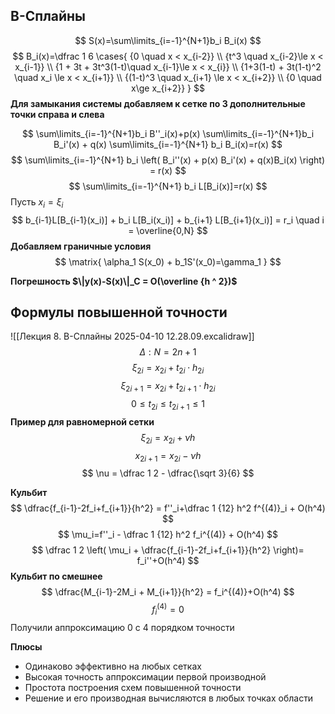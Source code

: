 ## B-Сплайны
$$
S(x)=\sum\limits_{i=-1}^{N+1}b_i B_i(x)
$$
$$
B_i(x)=\dfrac 1 6 \cases{
{0 \quad x < x_{i-2}} \\
{t^3 \quad x_{i-2}\le x < x_{i-1}} \\
{1 + 3t + 3t^3(1-t)\quad x_{i-1}\le x < x_{i}} \\
{1+3(1-t) + 3t(1-t)^2 \quad x_i \le x < x_{i+1}} \\
{(1-t)^3 \quad x_{i+1} \le x < x_{i+2}} \\
{0 \quad x\ge x_{i+2}}
}
$$
**Для замыкания системы добавляем к сетке по 3 дополнительные точки справа и слева**

$$
\sum\limits_{i=-1}^{N+1}b_i B''_i(x)+p(x) \sum\limits_{i=-1}^{N+1}b_i B_i'(x) + q(x) \sum\limits_{i=-1}^{N+1} b_i B_i(x)=r(x)
$$
$$
\sum\limits_{i=-1}^{N+1} b_i \left( B_i''(x) + p(x) B_i'(x) + q(x)B_i(x) \right) = r(x)
$$
$$
\sum\limits_{i=-1}^{N+1} b_i L[B_i(x)]=r(x)
$$
Пусть $x_i = \xi_i$
$$
b_{i-1}L[B_{i-1}(x_i)] + b_i L[B_i(x_i)] + b_{i+1} L[B_{i+1}(x_i)] = r_i \quad i = \overline{0,N}
$$
**Добавляем граничные условия**
$$
\matrix{
\alpha_1 S(x_0) + b_1S'(x_0)=\gamma_1
}
$$

**Погрешность $\|y(x)-S(x)\|_C = O(\overline {h ^ 2})$**

## Формулы повышенной точности
![[Лекция 8. B-Сплайны 2025-04-10 12.28.09.excalidraw]]
$$
\Delta:N=2n+1
$$
$$
\xi_{2i}=x_{2i}+t_{2i}\cdot h_{2i}
$$
$$
\xi_{2i+1}=x_{2i}+t_{2i+1}\cdot h_{2i}
$$
$$
0\le t_{2i} \le t_{2i+1} \le 1
$$
**Пример для равномерной сетки**
$$
\xi_{2i}=x_{2i}+\nu h
$$
$$
x_{2i+1}=x_{2i}-\nu h
$$
$$
\nu = \dfrac 1 2 - \dfrac{\sqrt 3}{6}
$$

**Кульбит**
$$
\dfrac{f_{i-1}-2f_i+f_{i+1}}{h^2} = f''_i+\dfrac 1 {12} h^2 f^{(4)}_i + O(h^4)
$$
$$
\mu_i=f''_i - \dfrac 1 {12} h^2 f_i^{(4)} + O(h^4)
$$
$$
\dfrac 1 2 \left( \mu_i + \dfrac{f_{i-1}-2f_i+f_{i+1}}{h^2} \right)= f_i''+O(h^4)
$$
**Кульбит по смешнее**
$$
\dfrac{M_{i-1}-2M_i + M_{i+1}}{h^2} = f_i^{(4)}+O(h^4)
$$
$$f_i^{(4)} = 0$$
Получили аппроксимацию 0 с 4 порядком точности

**Плюсы**
- Одинаково эффективно на любых сетках 
- Высокая точность аппроксимации первой производной
- Простота построения схем повышенной точности
- Решение и его производная вычисляются в любых точках области


